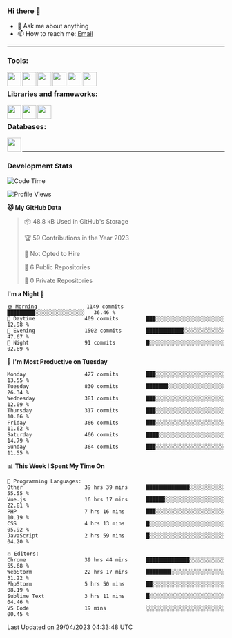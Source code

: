 ### Hi there 👋

- 💬 Ask me about anything
- 📫 How to reach me: [Email]

---

### Tools:
<img align='left' height="32" width="32" src="https://cdn.jsdelivr.net/npm/simple-icons@4.8.0/icons/phpstorm.svg" />
<img align='left' height="32" width="32" src="https://cdn.jsdelivr.net/npm/simple-icons@4.8.0/icons/webstorm.svg" />
<img align='left' height="32" width="32" src="https://cdn.jsdelivr.net/npm/simple-icons@4.8.0/icons/visualstudiocode.svg" />
<img align='left' height="32" width="32" src="https://cdn.jsdelivr.net/npm/simple-icons@4.8.0/icons/sublimetext.svg" />
<img align='left' height="32" width="32" src="https://cdn.jsdelivr.net/npm/simple-icons@4.8.0/icons/laragon.svg" />
<img align='left' height="32" width="32" src="https://cdn.jsdelivr.net/npm/simple-icons@4.8.0/icons/docker.svg" />
<br>

### Libraries and frameworks:
<img align='left' height="32" width="32" src="https://cdn.jsdelivr.net/npm/simple-icons@4.8.0/icons/laravel.svg" />
<img align='left' height="32" width="32" src="https://cdn.jsdelivr.net/npm/simple-icons@4.8.0/icons/vue-dot-js.svg" />
<img align='left' height="32" width="32" src="https://cdn.jsdelivr.net/npm/simple-icons@4.8.0/icons/jquery.svg" />
<br>

### Databases:
<img align='left' height="32" width="32" src="https://cdn.jsdelivr.net/npm/simple-icons@4.8.0/icons/mysql.svg" />
<br>

---
### Development Stats
<!--START_SECTION:waka-->
![Code Time](http://img.shields.io/badge/Code%20Time-1%2C503%20hrs%203%20mins-blue)

![Profile Views](http://img.shields.io/badge/Profile%20Views-0-blue)

**🐱 My GitHub Data** 

> 📦 48.8 kB Used in GitHub's Storage 
 > 
> 🏆 59 Contributions in the Year 2023
 > 
> 🚫 Not Opted to Hire
 > 
> 📜 6 Public Repositories 
 > 
> 🔑 0 Private Repositories 
 > 
**I'm a Night 🦉** 

```text
🌞 Morning                1149 commits        █████████░░░░░░░░░░░░░░░░   36.46 % 
🌆 Daytime                409 commits         ███░░░░░░░░░░░░░░░░░░░░░░   12.98 % 
🌃 Evening                1502 commits        ████████████░░░░░░░░░░░░░   47.67 % 
🌙 Night                  91 commits          █░░░░░░░░░░░░░░░░░░░░░░░░   02.89 % 
```
📅 **I'm Most Productive on Tuesday** 

```text
Monday                   427 commits         ███░░░░░░░░░░░░░░░░░░░░░░   13.55 % 
Tuesday                  830 commits         ███████░░░░░░░░░░░░░░░░░░   26.34 % 
Wednesday                381 commits         ███░░░░░░░░░░░░░░░░░░░░░░   12.09 % 
Thursday                 317 commits         ███░░░░░░░░░░░░░░░░░░░░░░   10.06 % 
Friday                   366 commits         ███░░░░░░░░░░░░░░░░░░░░░░   11.62 % 
Saturday                 466 commits         ████░░░░░░░░░░░░░░░░░░░░░   14.79 % 
Sunday                   364 commits         ███░░░░░░░░░░░░░░░░░░░░░░   11.55 % 
```


📊 **This Week I Spent My Time On** 

```text
💬 Programming Languages: 
Other                    39 hrs 39 mins      ██████████████░░░░░░░░░░░   55.55 % 
Vue.js                   16 hrs 17 mins      ██████░░░░░░░░░░░░░░░░░░░   22.81 % 
PHP                      7 hrs 16 mins       ███░░░░░░░░░░░░░░░░░░░░░░   10.19 % 
CSS                      4 hrs 13 mins       █░░░░░░░░░░░░░░░░░░░░░░░░   05.92 % 
JavaScript               2 hrs 59 mins       █░░░░░░░░░░░░░░░░░░░░░░░░   04.20 % 

🔥 Editors: 
Chrome                   39 hrs 44 mins      ██████████████░░░░░░░░░░░   55.68 % 
WebStorm                 22 hrs 17 mins      ████████░░░░░░░░░░░░░░░░░   31.22 % 
PhpStorm                 5 hrs 50 mins       ██░░░░░░░░░░░░░░░░░░░░░░░   08.19 % 
Sublime Text             3 hrs 11 mins       █░░░░░░░░░░░░░░░░░░░░░░░░   04.46 % 
VS Code                  19 mins             ░░░░░░░░░░░░░░░░░░░░░░░░░   00.45 % 
```


 Last Updated on 29/04/2023 04:33:48 UTC
<!--END_SECTION:waka-->

[huyviet]: https://huyviet.vn/
[EMAIl]: https://mail.google.com/mail/u/0/?fs=1&tf=cm&source=mailto&to=huynguyenviet0110@gmail.com
